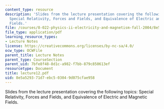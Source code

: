 ```yaml
---
content_type: resource
description: 'Slides from the lecture presentation covering the following topics:
  Special Relativity, Forces and Fields, and Equivalence of Electric and Magnetic
  Fields.'
file: /courses/8-022-physics-ii-electricity-and-magnetism-fall-2004/8e5a529371d7ebc503049d075cfae958_lecture12.pdf
file_type: application/pdf
learning_resource_types:
- Lecture Notes
license: https://creativecommons.org/licenses/by-nc-sa/4.0/
ocw_type: OCWFile
parent_title: Lecture Notes
parent_type: CourseSection
parent_uid: 7bfe8f48-8d1c-a982-f7bb-879c850613ef
resourcetype: Document
title: lecture12.pdf
uid: 8e5a5293-71d7-ebc5-0304-9d075cfae958
---
```

Slides from the lecture presentation covering the following topics: Special Relativity, Forces and Fields, and Equivalence of Electric and Magnetic Fields.
